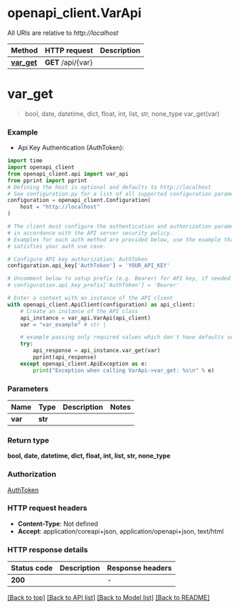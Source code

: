 # openapi_client.VarApi

All URIs are relative to *http://localhost*

Method | HTTP request | Description
------------- | ------------- | -------------
[**var_get**](VarApi.md#var_get) | **GET** /api/{var} | 


# **var_get**
> bool, date, datetime, dict, float, int, list, str, none_type var_get(var)



### Example

* Api Key Authentication (AuthToken):
```python
import time
import openapi_client
from openapi_client.api import var_api
from pprint import pprint
# Defining the host is optional and defaults to http://localhost
# See configuration.py for a list of all supported configuration parameters.
configuration = openapi_client.Configuration(
    host = "http://localhost"
)

# The client must configure the authentication and authorization parameters
# in accordance with the API server security policy.
# Examples for each auth method are provided below, use the example that
# satisfies your auth use case.

# Configure API key authorization: AuthToken
configuration.api_key['AuthToken'] = 'YOUR_API_KEY'

# Uncomment below to setup prefix (e.g. Bearer) for API key, if needed
# configuration.api_key_prefix['AuthToken'] = 'Bearer'

# Enter a context with an instance of the API client
with openapi_client.ApiClient(configuration) as api_client:
    # Create an instance of the API class
    api_instance = var_api.VarApi(api_client)
    var = "var_example" # str | 

    # example passing only required values which don't have defaults set
    try:
        api_response = api_instance.var_get(var)
        pprint(api_response)
    except openapi_client.ApiException as e:
        print("Exception when calling VarApi->var_get: %s\n" % e)
```


### Parameters

Name | Type | Description  | Notes
------------- | ------------- | ------------- | -------------
 **var** | **str**|  |

### Return type

**bool, date, datetime, dict, float, int, list, str, none_type**

### Authorization

[AuthToken](../README.md#AuthToken)

### HTTP request headers

 - **Content-Type**: Not defined
 - **Accept**: application/coreapi+json, application/openapi+json, text/html


### HTTP response details
| Status code | Description | Response headers |
|-------------|-------------|------------------|
**200** |  |  -  |

[[Back to top]](#) [[Back to API list]](../README.md#documentation-for-api-endpoints) [[Back to Model list]](../README.md#documentation-for-models) [[Back to README]](../README.md)

